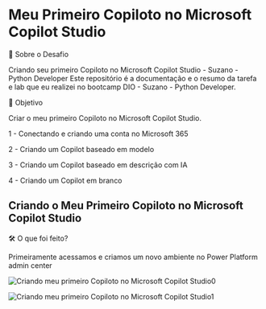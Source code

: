 # Meu Primeiro Copiloto no Microsoft Copilot Studio
📌 Sobre o Desafio

Criando seu primeiro Copiloto no Microsoft Copilot Studio - Suzano - Python Developer
Este repositório é a documentação e o resumo da tarefa e lab que eu realizei no bootcamp DIO - Suzano - Python Developer.

🎯 Objetivo

Criar o meu primeiro Copiloto no Microsoft Copilot Studio. 

1 - Conectando e criando uma conta no Microsoft 365

2 - Criando um Copilot baseado em modelo

3 - Criando um Copilot baseado em descrição com IA

4 - Criando um Copilot em branco

## Criando o Meu Primeiro Copiloto no Microsoft Copilot Studio

🛠 O que foi feito?

Primeiramente acessamos e criamos um novo ambiente no Power Platform admin center

![Criando meu primeiro Copiloto no Microsoft Copilot Studio0](https://github.com/user-attachments/assets/beb7f080-857c-40e8-8e87-dda08c052f61)



![Criando meu primeiro Copiloto no Microsoft Copilot Studio1](https://github.com/user-attachments/assets/8f6c6fea-4d0f-4861-a399-b307efc6ddb4)

